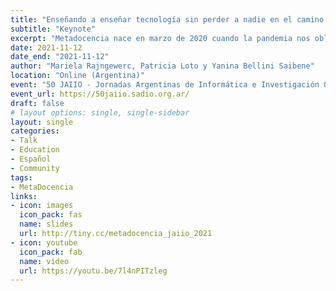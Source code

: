 ```yaml
---
title: "Enseñando a enseñar tecnología sin perder a nadie en el camino."
subtitle: "Keynote"
excerpt: "Metadocencia nace en marzo de 2020 cuando la pandemia nos obligó a cambiar la manera en que enseñamos y aprendemos. En ese momento nos encontramos casi sin tiempo ni recursos pero con muchas ganas de ayudar y compartir nuestra experiencia con otras y otros docentes. Comenzamos dando un taller para compartir métodos educativos basados en evidencia y que se pudieran aplicar de manera sencilla. También brindamos recursos abiertos para fomentar prácticas de enseñanza eficaces e invitamos a las personas a compartir su experiencia y formar una comunidad. Un año después abrimos 3 nuevos talleres que incluyen como enseñar a programar y llegamos a más de 1500 personas en 30 países. En esta charla contaremos sobre algunos de los valores fundamentales que nos definen: encontrarnos con nuestras/os estudiantes en su lugar y atendiendo a su contexto en Latinoamérica. Esto significa no hacer suposiciones sobre su conocimiento de tecnología o sobre el acceso y la disponibilidad de Internet, diferencias culturales, barreras y necesidades específicas. Queremos compartir lo que aprendimos enseñando tecnología en comunidad."
date: 2021-11-12
date_end: "2021-11-12"
author: "Mariela Rajngewerc, Patricia Loto y Yanina Bellini Saibene"
location: "Online (Argentina)"
event: "50 JAIIO - Jornadas Argentinas de Informática e Investigación Operativa"
event_url: https://50jaiio.sadio.org.ar/
draft: false
# layout options: single, single-sidebar
layout: single
categories:
- Talk
- Education
- Español
- Community
tags:
- MetaDocencia
links:
- icon: images
  icon_pack: fas
  name: slides 
  url: http://tiny.cc/metadocencia_jaiio_2021
- icon: youtube
  icon_pack: fab
  name: video 
  url: https://youtu.be/7l4nPITzleg
---
```

